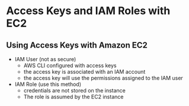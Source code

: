 # Access Keys and IAM Roles with EC2

## Using Access Keys with Amazon EC2

- IAM User (not as secure)
  - AWS CLI configured with access keys
  - the access key is associated with an IAM account
  - the access key will use the permissions assigned to the IAM user
- IAM Role (use this method)
  - credentials are not stored on the instance
  - The role is assumed by the EC2 instance
